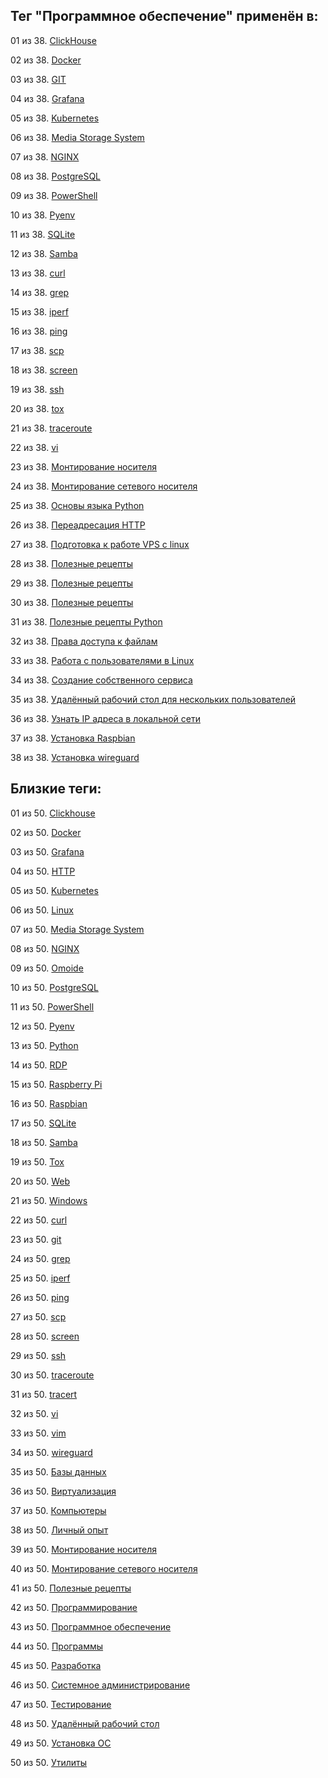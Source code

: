 ## Тег "Программное обеспечение" применён в:

01 из 38. [ClickHouse](../Компьютеры%20и%20софт/Программы/Clickhouse.md)

02 из 38. [Docker](../Компьютеры%20и%20софт/Программы/Docker.md)

03 из 38. [GIT](../Компьютеры%20и%20софт/Программы/GIT.md)

04 из 38. [Grafana](../Компьютеры%20и%20софт/Программы/Grafana.md)

05 из 38. [Kubernetes](../Компьютеры%20и%20софт/Программы/Kubernetes.md)

06 из 38. [Media Storage System](../Компьютеры%20и%20софт/Личный%20опыт/Omoide/Media%20Storage%20System.md)

07 из 38. [NGINX](../Компьютеры%20и%20софт/Программы/Nginx.md)

08 из 38. [PostgreSQL](../Компьютеры%20и%20софт/Программы/PostgreSQL.md)

09 из 38. [PowerShell](../Компьютеры%20и%20софт/Программы/PowerShell.md)

10 из 38. [Pyenv](../Компьютеры%20и%20софт/Программные%20компоненты/pyenv.md)

11 из 38. [SQLite](../Компьютеры%20и%20софт/Программы/SQLite.md)

12 из 38. [Samba](../Компьютеры%20и%20софт/Linux/Samba.md)

13 из 38. [curl](../Компьютеры%20и%20софт/Утилиты/Curl.md)

14 из 38. [grep](../Компьютеры%20и%20софт/Утилиты/Grep.md)

15 из 38. [iperf](../Компьютеры%20и%20софт/Утилиты/Iperf.md)

16 из 38. [ping](../Компьютеры%20и%20софт/Утилиты/Ping.md)

17 из 38. [scp](../Компьютеры%20и%20софт/Утилиты/SCP.md)

18 из 38. [screen](../Компьютеры%20и%20софт/Утилиты/Screen.md)

19 из 38. [ssh](../Компьютеры%20и%20софт/Утилиты/SSH.md)

20 из 38. [tox](../Компьютеры%20и%20софт/Программные%20компоненты/tox.md)

21 из 38. [traceroute](../Компьютеры%20и%20софт/Утилиты/Traceroute.md)

22 из 38. [vi](../Компьютеры%20и%20софт/Утилиты/Vi.md)

23 из 38. [Монтирование носителя](../Компьютеры%20и%20софт/Linux/Монтирование%20носителя.md)

24 из 38. [Монтирование сетевого носителя](../Компьютеры%20и%20софт/Linux/Монтирование%20сетевого%20носителя.md)

25 из 38. [Основы языка Python](../Компьютеры%20и%20софт/Программирование/Основы%20языка%20Python.md)

26 из 38. [Переадресация HTTP](../Компьютеры%20и%20софт/Linux/Переадресация%20HTTP.md)

27 из 38. [Подготовка к работе VPS с linux](../Компьютеры%20и%20софт/Linux/Подготовка%20к%20работе%20VPS%20с%20linux.md)

28 из 38. [Полезные рецепты](../Компьютеры%20и%20софт/Linux/Полезные%20рецепты%20Linux.md)

29 из 38. [Полезные рецепты](../Компьютеры%20и%20софт/Raspberry%20Pi/Полезные%20рецепты%20Raspberry%20Pi.md)

30 из 38. [Полезные рецепты](../Компьютеры%20и%20софт/Windows/Полезные%20рецепты%20Windows.md)

31 из 38. [Полезные рецепты Python](../Компьютеры%20и%20софт/Программирование/Полезные%20рецепты%20Python.md)

32 из 38. [Права доступа к файлам](../Компьютеры%20и%20софт/Linux/Права%20доступа%20к%20файлам.md)

33 из 38. [Работа с пользователями в Linux](../Компьютеры%20и%20софт/Linux/Работа%20с%20пользователями.md)

34 из 38. [Создание собственного сервиса](../Компьютеры%20и%20софт/Linux/Создание%20собственного%20сервиса.md)

35 из 38. [Удалённый рабочий стол для нескольких пользователей](../Компьютеры%20и%20софт/Windows/Удалённый%20рабочий%20стол%20для%20нескольких%20пользователей.md)

36 из 38. [Узнать IP адреса в локальной сети](../Компьютеры%20и%20софт/Linux/Узнать%20IP%20адреса%20в%20локальной%20сети.md)

37 из 38. [Установка Raspbian](../Компьютеры%20и%20софт/Raspberry%20Pi/Установка%20Raspbian.md)

38 из 38. [Установка wireguard](../Компьютеры%20и%20софт/Linux/Установка%20wireguard.md)

## Близкие теги:

01 из 50. [Clickhouse](./clickhouse.md)

02 из 50. [Docker](./docker.md)

03 из 50. [Grafana](./grafana.md)

04 из 50. [HTTP](./http.md)

05 из 50. [Kubernetes](./kubernetes.md)

06 из 50. [Linux](./linux.md)

07 из 50. [Media Storage System](./media%20storage%20system.md)

08 из 50. [NGINX](./nginx.md)

09 из 50. [Omoide](./omoide.md)

10 из 50. [PostgreSQL](./postgresql.md)

11 из 50. [PowerShell](./powershell.md)

12 из 50. [Pyenv](./pyenv.md)

13 из 50. [Python](./python.md)

14 из 50. [RDP](./rdp.md)

15 из 50. [Raspberry Pi](./raspberry%20pi.md)

16 из 50. [Raspbian](./raspbian.md)

17 из 50. [SQLite](./sqlite.md)

18 из 50. [Samba](./samba.md)

19 из 50. [Tox](./tox.md)

20 из 50. [Web](./web.md)

21 из 50. [Windows](./windows.md)

22 из 50. [curl](./curl.md)

23 из 50. [git](./git.md)

24 из 50. [grep](./grep.md)

25 из 50. [iperf](./iperf.md)

26 из 50. [ping](./ping.md)

27 из 50. [scp](./scp.md)

28 из 50. [screen](./screen.md)

29 из 50. [ssh](./ssh.md)

30 из 50. [traceroute](./traceroute.md)

31 из 50. [tracert](./tracert.md)

32 из 50. [vi](./vi.md)

33 из 50. [vim](./vim.md)

34 из 50. [wireguard](./wireguard.md)

35 из 50. [Базы данных](./базы%20данных.md)

36 из 50. [Виртуализация](./виртуализация.md)

37 из 50. [Компьютеры](./компьютеры.md)

38 из 50. [Личный опыт](./личный%20опыт.md)

39 из 50. [Монтирование носителя](./монтирование%20носителя.md)

40 из 50. [Монтирование сетевого носителя](./монтирование%20сетевого%20носителя.md)

41 из 50. [Полезные рецепты](./полезные%20рецепты.md)

42 из 50. [Программирование](./программирование.md)

43 из 50. [Программное обеспечение](./программное%20обеспечение.md)

44 из 50. [Программы](./программы.md)

45 из 50. [Разработка](./разработка.md)

46 из 50. [Системное администрирование](./системное%20администрирование.md)

47 из 50. [Тестирование](./тестирование.md)

48 из 50. [Удалённый рабочий стол](./удалённый%20рабочий%20стол.md)

49 из 50. [Установка ОС](./установка%20ос.md)

50 из 50. [Утилиты](./утилиты.md)

